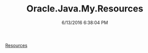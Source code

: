 ﻿---
title: Oracle.Java.My.Resources
date: 6/13/2016 6:38:04 PM
---

[Resources](T-Oracle.Java.My.Resources.Resources.html)
